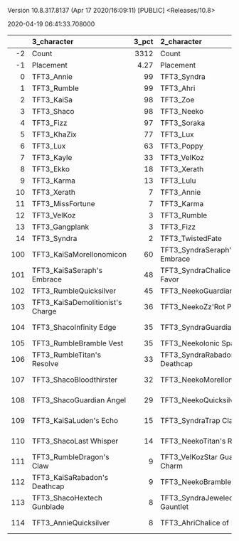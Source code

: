 Version 10.8.317.8137 (Apr 17 2020/16:09:11) [PUBLIC] <Releases/10.8>

2020-04-19 06:41:33.708000

|     | 3_character                      |   3_pct | 2_character                      |   2_pct | 5_character                        |   5_pct | 1_character                    |   1_pct | 4_character                      |   4_pct |
|----:|:---------------------------------|--------:|:---------------------------------|--------:|:-----------------------------------|--------:|:-------------------------------|--------:|:---------------------------------|--------:|
|  -2 | Count                            | 3312    | Count                            | 5455    | Count                              | 4691    | Count                          | 6755    | Count                            | 9900    |
|  -1 | Placement                        |    4.27 | Placement                        |    4.29 | Placement                          |    4.45 | Placement                      |    4.47 | Placement                        |    4.62 |
|   0 | TFT3_Annie                       |   99    | TFT3_Syndra                      |  100    | TFT3_Blitzcrank                    |   98    | TFT3_Jhin                      |   93    | TFT3_Irelia                      |   65    |
|   1 | TFT3_Rumble                      |   99    | TFT3_Ahri                        |  100    | TFT3_Vi                            |   98    | TFT3_Karma                     |   93    | TFT3_Shen                        |   64    |
|   2 | TFT3_KaiSa                       |   98    | TFT3_Zoe                         |   98    | TFT3_ChoGath                       |   97    | TFT3_Mordekaiser               |   92    | TFT3_Kayle                       |   64    |
|   3 | TFT3_Shaco                       |   98    | TFT3_Neeko                       |   93    | TFT3_Malphite                      |   96    | TFT3_Ashe                      |   88    | TFT3_Thresh                      |   53    |
|   4 | TFT3_Fizz                        |   97    | TFT3_Soraka                      |   92    | TFT3_Jinx                          |   82    | TFT3_Lux                       |   73    | TFT3_Vi                          |   48    |
|   5 | TFT3_KhaZix                      |   77    | TFT3_Lux                         |   79    | TFT3_Ezreal                        |   82    | TFT3_Shaco                     |   70    | TFT3_MissFortune                 |   47    |
|   6 | TFT3_Lux                         |   63    | TFT3_Poppy                       |   76    | TFT3_MissFortune                   |   67    | TFT3_Lulu                      |   60    | TFT3_Kassadin                    |   46    |
|   7 | TFT3_Kayle                       |   33    | TFT3_VelKoz                      |   46    | TFT3_Graves                        |   56    | TFT3_Xerath                    |   50    | TFT3_Fiora                       |   44    |
|   8 | TFT3_Ekko                        |   18    | TFT3_Xerath                      |   26    | TFT3_Lucian                        |   40    | TFT3_JarvanIV                  |   41    | TFT3_Lucian                      |   44    |
|   9 | TFT3_Karma                       |   13    | TFT3_Lulu                        |   23    | TFT3_VelKoz                        |   16    | TFT3_WuKong                    |   31    | TFT3_Leona                       |   43    |
|  10 | TFT3_Xerath                      |    7    | TFT3_Annie                       |   15    | TFT3_KhaZix                        |   16    | TFT3_Jayce                     |   30    | TFT3_Ekko                        |   40    |
|  11 | TFT3_MissFortune                 |    7    | TFT3_Karma                       |    8    | TFT3_AurelionSol                   |   12    | TFT3_Kassadin                  |   22    | TFT3_Blitzcrank                  |   36    |
|  12 | TFT3_VelKoz                      |    3    | TFT3_Rumble                      |    6    | TFT3_TwistedFate                   |   12    | TFT3_Poppy                     |   15    | TFT3_Ezreal                      |   35    |
|  13 | TFT3_Gangplank                   |    3    | TFT3_Fizz                        |    6    | TFT3_Kayle                         |   11    | TFT3_Thresh                    |   10    | TFT3_WuKong                      |   34    |
|  14 | TFT3_Syndra                      |    2    | TFT3_TwistedFate                 |    5    | TFT3_Lulu                          |    7    | TFT3_Leona                     |   10    | TFT3_Xayah                       |   23    |
| 100 | TFT3_KaiSaMorellonomicon         |   60    | TFT3_SyndraSeraph's Embrace      |   90    | TFT3_JinxGiant Slayer              |   59    | TFT3_ShacoGuardian Angel       |   46    | TFT3_IreliaInfinity Edge         |   41    |
| 101 | TFT3_KaiSaSeraph's Embrace       |   48    | TFT3_SyndraChalice of Favor      |   59    | TFT3_JinxRed Buff                  |   50    | TFT3_JhinRunaan's Hurricane    |   38    | TFT3_KayleGuinsoo's Rageblade    |   30    |
| 102 | TFT3_RumbleQuicksilver           |   45    | TFT3_NeekoGuardian Angel         |   38    | TFT3_JinxGuardian Angel            |   31    | TFT3_JhinGuardian Angel        |   36    | TFT3_LucianRed Buff              |   24    |
| 103 | TFT3_KaiSaDemolitionist's Charge |   36    | TFT3_NeekoZz'Rot Portal          |   31    | TFT3_MissFortuneSeraph's Embrace   |   18    | TFT3_ShacoBloodthirster        |   36    | TFT3_KayleGuardian Angel         |   22    |
| 104 | TFT3_ShacoInfinity Edge          |   35    | TFT3_SyndraGuardian Angel        |   27    | TFT3_ChoGathIonic Spark            |   17    | TFT3_JhinLast Whisper          |   32    | TFT3_KayleRapid Firecannon       |   16    |
| 105 | TFT3_RumbleBramble Vest          |   35    | TFT3_NeekoIonic Spark            |   25    | TFT3_JinxRunaan's Hurricane        |   14    | TFT3_JhinInfinity Edge         |   30    | TFT3_IreliaLast Whisper          |   16    |
| 106 | TFT3_RumbleTitan's Resolve       |   33    | TFT3_SyndraRabadon's Deathcap    |   23    | TFT3_JinxTrap Claw                 |   13    | TFT3_JhinTrap Claw             |   18    | TFT3_IreliaGuardian Angel        |   16    |
| 107 | TFT3_ShacoBloodthirster          |   32    | TFT3_NeekoMorellonomicon         |   22    | TFT3_VelKozSeraph's Embrace        |   13    | TFT3_ShacoInfinity Edge        |   16    | TFT3_MasterYiQuicksilver         |   12    |
| 108 | TFT3_ShacoGuardian Angel         |   29    | TFT3_NeekoQuicksilver            |   20    | TFT3_BlitzcrankZephyr              |   12    | TFT3_MordekaiserMorellonomicon |   13    | TFT3_MasterYiGuinsoo's Rageblade |   12    |
| 109 | TFT3_KaiSaLuden's Echo           |   15    | TFT3_SyndraTrap Claw             |   17    | TFT3_ViIonic Spark                 |   12    | TFT3_ShacoHextech Gunblade     |   12    | TFT3_IreliaInfiltrator's Talons  |   11    |
| 110 | TFT3_ShacoLast Whisper           |   14    | TFT3_NeekoTitan's Resolve        |   15    | TFT3_ChoGathMorellonomicon         |   11    | TFT3_XerathGuinsoo's Rageblade |   12    | TFT3_KayleHand Of Justice        |   10    |
| 111 | TFT3_RumbleDragon's Claw         |    9    | TFT3_VelKozStar Guardian's Charm |   13    | TFT3_JinxLast Whisper              |   11    | TFT3_AsheDark Star's Heart     |   11    | TFT3_IreliaBloodthirster         |    8    |
| 112 | TFT3_KaiSaRabadon's Deathcap     |    9    | TFT3_NeekoBramble Vest           |   13    | TFT3_LucianRed Buff                |   11    | TFT3_MordekaiserIonic Spark    |   10    | TFT3_IreliaSeraph's Embrace      |    7    |
| 113 | TFT3_ShacoHextech Gunblade       |    8    | TFT3_SyndraJeweled Gauntlet      |   12    | TFT3_MissFortuneQuicksilver        |   11    | TFT3_MordekaiserBramble Vest   |    9    | TFT3_ViIonic Spark               |    7    |
| 114 | TFT3_AnnieQuicksilver            |    8    | TFT3_AhriChalice of Favor        |   11    | TFT3_MissFortuneRabadon's Deathcap |   11    | TFT3_MordekaiserRedemption     |    9    | TFT3_EkkoMorellonomicon          |    7    |

